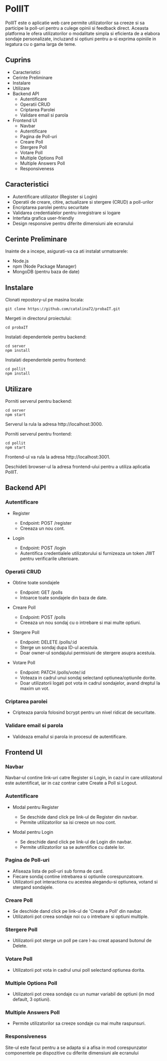 # PollIT
PollIT este o aplicatie web care permite utilizatorilor sa creeze si sa participe la poll-uri pentru a culege opinii si feedback direct. Aceasta platforma le ofera utilizatorilor o modalitate simpla si eficienta de a elabora sondaje personalizate, incluzand si optiuni pentru a-si exprima opiniile in legatura cu o gama larga de teme. 

## Cuprins
- Caracteristici
- Cerinte Preliminare
- Instalare
- Utilizare
- Backend API
	- Autentificare
	- Operatii CRUD
	- Criptarea Parolei
	- Validare email si parola
- Frontend UI
	- Navbar
	- Autentificare
	- Pagina de Poll-uri
	- Creare Poll
	- Stergere Poll
	- Votare Poll
	- Multiple Options Poll
	- Multiple Answers Poll
	- Responsiveness

## Caracteristici
- Autentificare utilizator (Register si Login)
- Operatii de creare, citire, actualizare si stergere (CRUD) a poll-urilor
- Encriptarea parolei pentru securitate
- Validarea credentialelor pentru inregistrare si logare
- Interfata grafica user-friendly
- Design responsive pentru diferite dimensiuni ale ecranului

## Cerinte Preliminare
Inainte de a incepe, asigurati-va ca ati instalat urmatoarele:

- Node.js
- npm (Node Package Manager)
- MongoDB (pentru baza de date)

## Instalare
Clonati repostory-ul pe masina locala:
```
git clone https://github.com/catalina72/probaIT.git
```
Mergeti in directorul proiectului:
```
cd probaIT
```
Instalati dependentele pentru backend:
```
cd server
npm install
```
Instalati dependentele pentru frontend:
```
cd pollit
npm install
```

## Utilizare
Porniti serverul pentru backend:
```
cd server
npm start
```
Serverul la rula la adresa http://localhost:3000.

Porniti serverul pentru frontend:
```
cd pollit
npm start
```
Frontend-ul va rula la adresa http://localhost:3001.

Deschideti browser-ul la adresa frontend-ului pentru a utiliza aplicatia PollIT.

## Backend API
### Autentificare
- Register
	- Endpoint: POST /register
	- Creeaza un nou cont.

- Login
	- Endpoint: POST /login
	- Autentifica credentialele utilizatorului si furnizeaza un token JWT pentru verificarile ulterioare.

### Operatii CRUD
- Obtine toate sondajele
	- Endpoint: GET /polls
	- Intoarce toate sondajele din baza de date.

- Creare Poll
	- Endpoint: POST /polls
	- Creeaza un nou sondaj cu o intrebare si mai multe optiuni.

- Stergere Poll
	- Endpoint: DELETE /polls/:id
	- Sterge un sondaj dupa ID-ul acestuia.
	- Doar owner-ul sondajului permisiuni de stergere asupra acestuia.

- Votare Poll
	- Endpoint: PATCH /polls/vote/:id
	- Voteaza in cadrul unui sondaj selectand optiunea/optiunile dorite.
	- Doar utilizatorii logati pot vota in cadrul sondajelor, avand dreptul la maxim un vot.

### Criptarea parolei
- Cripteaza parola folosind bcrypt pentru un nivel ridicat de securitate.

### Validare email si parola
- Valideaza emailul si parola in procesul de autentificare.

## Frontend UI
### Navbar
Navbar-ul contine link-uri catre Register si Login, in cazul in care utilizatorul este autentificat, iar in caz contrar catre Create a Poll si Logout.

### Autentificare
- Modal pentru Register
	- Se deschide dand click pe link-ul de Register din navbar.
	- Permite utilizatorilor sa isi creeze un nou cont.

- Modal pentru Login
	- Se deschide dand click pe link-ul de Login din navbar.
	- Permite utilizatorilor sa se autentifice cu datele lor.

### Pagina de Poll-uri
- Afiseaza lista de poll-uri sub forma de card.
- Fiecare sondaj contine intrebarea si optiunile corespunzatoare.
- Utilizatorii pot interactiona cu acestea alegandu-si optiunea, votand si stergand sondajele.

### Creare Poll
- Se deschide dand click pe link-ul de 'Create a Poll' din navbar.
- Utilizatorii pot creea sondaje noi cu o intrebare si optiuni multiple.

### Stergere Poll
- Utilizatorii pot sterge un poll pe care l-au creat apasand butonul de Delete.

### Votare Poll
- Utilizatorii pot vota in cadrul unui poll selectand optiunea dorita.

### Multiple Options Poll
- Utilizatorii pot creea sondaje cu un numar variabil de optiuni (in mod default, 3 optiuni).

### Multiple Answers Poll
- Permite utilizatorilor sa creeze sondaje cu mai multe raspunsuri.

### Responsiveness
Site-ul este facut pentru a se adapta si a afisa in mod corespunzator componentele pe dispozitive cu diferite dimensiuni ale ecranului 
